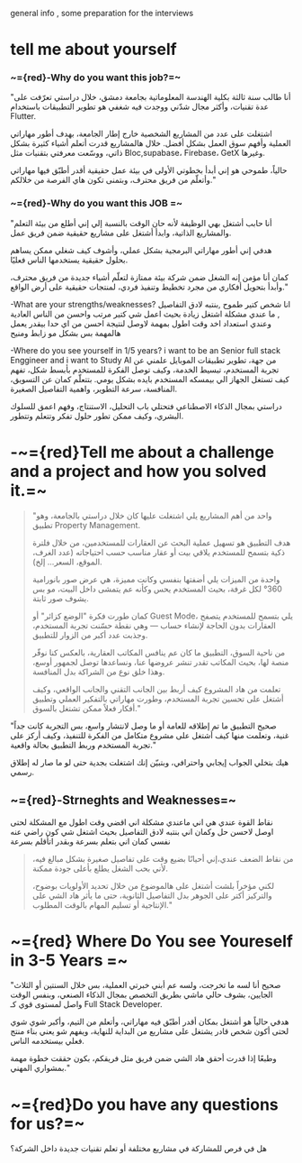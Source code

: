 


general info , 
some preparation for the interviews 








# tell me about yourself

### ~={red}-Why do you want this job?=~
"أنا طالب سنة ثالثة بكلية الهندسة المعلوماتية بجامعة دمشق، خلال دراستي تعرّفت على عدة تقنيات، وأكثر مجال شدّني ووجدت فيه شغفي هو تطوير التطبيقات باستخدام Flutter.

اشتغلت على عدد من المشاريع الشخصية خارج إطار الجامعة، بهدف أطور مهاراتي العملية وأفهم سوق العمل بشكل أفضل. خلال هالمشاريع قدرت أتعلم أشياء كثيرة بشكل ذاتي، ووسّعت معرفتي بتقنيات مثل Bloc,supabase، Firebase، GetX وغيرها.

حالياً، طموحي هو إني أبدأ بخطوتي الأولى في بيئة عمل حقيقية أقدر أطبّق فيها مهاراتي وأتعلّم من فريق محترف، وبتمنى تكون هاي الفرصة من خلالكم."

### ~={red}-Why do you want this JOB =~
"أنا حابب أشتغل بهي الوظيفة لأنه حان الوقت بالنسبة إلي إني أطلع من بيئة التعلم والمشاريع الذاتية، وابدأ أشتغل على مشاريع حقيقية ضمن فريق عمل.

هدفي إني أطور مهاراتي البرمجية بشكل عملي، وأشوف كيف شغلي ممكن يساهم بحلول حقيقية يستخدمها الناس فعليًا.

كمان أنا مؤمن إنه الشغل ضمن شركة بيئة ممتازة لتعلّم أشياء جديدة من فريق محترف، وأبدأ بتحويل أفكاري من مجرد تخطيط وتنفيذ فردي، لمنتجات حقيقية على أرض الواقع."


-What are your strengths/weaknesses?
انا شخص كتير طموح ,بنتبه لادق التفاصيل , ما عندي مشكلة اشتغل زيادة بحيث اعمل شي كتير مرتب واحسن من الناس العادية وعندي استعداد اخد وقت اطول بمهمة لاوصل لنتيجة احسن من اي حدا بيقدر يعمل هالمهمة بس بشكل مو زابط ومنيح

-Where do you see yourself in 1/5 years?
i want to be an Senior full stack Enggineer and i want to Study AI 
من جهة، تطوير تطبيقات الموبايل علمني عن تجربة المستخدم، تبسيط الخدمة،
وكيف توصل الفكرة للمستخدم بأبسط شكل، تفهم كيف تستغل الجهاز الي بيمسكه المستخدم بايده بشكل يومي.
بتتعلّم كمان عن التسويق، المنافسة، سرعة التطوير، واهمية التفاصيل الصغيرة.

دراستي بمجال الذكاء الاصطناعي فتحتلي باب التحليل، الاستنتاج،
وفهم اعمق للسلوك البشري، وكيف ممكن تطور حلول تفكر وتتعلم وتتطور.


# -~={red}Tell me about a challenge and a project  and how you solved it.=~

> "واحد من أهم المشاريع يلي اشتغلت عليها كان خلال دراستي بالجامعة، وهو تطبيق Property Management.
> 
> هدف التطبيق هو تسهيل عملية البحث عن العقارات للمستخدمين، من خلال فلترة ذكية بتسمح للمستخدم يلاقي بيت أو عقار مناسب حسب احتياجاته (عدد الغرف، الموقع، السعر... إلخ).
> 
> واحدة من الميزات يلي أضفتها بنفسي وكانت مميزة، هي عرض صور بانورامية 360° لكل غرفة، بحيث المستخدم يحس وكأنه عم يتمشى داخل البيت، مو بس يشوف صور ثابتة.
> 
> كمان طورت فكرة "الوضع كزائر" أو Guest Mode، يلي بتسمح للمستخدم يتصفح العقارات بدون الحاجة لإنشاء حساب — وهي نقطة حسّنت تجربة المستخدم، وجذبت عدد أكبر من الزوار للتطبيق.
> 
> من ناحية السوق، التطبيق ما كان عم ينافس المكاتب العقارية، بالعكس كنا نوفّر منصة لها، بحيث المكاتب تقدر تنشر عروضها عنا، ونساعدها توصل لجمهور أوسع، وهذا خلق نوع من الشراكة بدل المنافسة.
> 
> تعلمت من هاد المشروع كيف أربط بين الجانب التقني والجانب الواقعي، وكيف أشتغل على تحسين تجربة المستخدم، وطورت مهاراتي بالتفكير العملي وتطبيق أفكار فعلاً ممكن تشتغل بالسوق."
> 
  "صحيح التطبيق ما تم إطلاقه للعامة أو ما وصل لانتشار واسع، بس التجربة كانت جداً غنية، وتعلمت منها كيف أشتغل على مشروع متكامل من الفكرة للتنفيذ، وكيف أركز على تجربة المستخدم وربط التطبيق بحالة واقعية."

هيك بتخلي الجواب إيجابي واحترافي، وبتبيّن إنك اشتغلت بجدية حتى لو ما صار له إطلاق رسمي.
 
  ## ~={red}-Strneghts and Weaknesses=~ 
  
 
 نقاط القوة عندي هي اني ماعندي مشكلة اني اقضي وقت اطول مع المشكلة لحتى اوصل لاحسن حل وكمان اني بنتبه لادق التفاصيل بحيث اشتغل شي كون راضي عنه نفسي كمان اني بتعلم بسرعة وبقدر اتأقلم بسرعة
 
 > من نقاط الضعف عندي،إني أحيانًا بضيع وقت على تفاصيل صغيرة بشكل مبالغ فيه، لأني بحب الشغل يطلع بأعلى جودة ممكنة.
> 
> لكني مؤخراً بلشت أشتغل على هالموضوع من خلال تحديد الأولويات بوضوح، والتركيز أكتر على الجوهر بدل التفاصيل الثانوية، 
> حتى ما يأثر هاد الشي على الإنتاجية أو تسليم المهام بالوقت المطلوب."
> 



# ~={red} Where Do You see Youreself in 3-5 Years =~


"صحيح أنا لسه ما تخرجت، ولسه عم أبني خبرتي العملية، بس خلال السنتين أو الثلاث الجايين، بشوف حالي ماشي بطريق التخصص بمجال الذكاء الصنعي، وبنفس الوقت واصل لمستوى قوي كـ Full Stack Developer.

هدفي حالياً هو أشتغل بمكان أقدر أطبّق فيه مهاراتي، وأتعلم من التيم، وأكبر شوي شوي لحتى أكون شخص قادر يشتغل على مشاريع من البداية للنهاية، ويفهم شو يعني بناء منتج فعلي بيستخدمه الناس.

وطبعًا إذا قدرت أحقق هاد الشي ضمن فريق مثل فريقكم، بكون حققت خطوة مهمة بمشواري المهني."
# ~={red}Do you have any questions for us?=~

هل في فرص للمشاركة في مشاريع مختلفة أو تعلم تقنيات جديدة داخل الشركة؟
